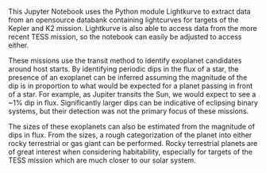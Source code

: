 This Jupyter Notebook uses the Python module Lightkurve to extract data from an opensource databank containing lightcurves for targets of the Kepler and K2 mission.
Lightkurve is also able to access data from the more recent TESS mission, so the notebook can easily be adjusted to access either.

These missions use the transit method to identify exoplanet candidates around host starts. By identifying periodic dips in the flux of a star, the presence of an exoplanet can be inferred assuming the magnitude of the dip is in proportion to what would be expected for a planet passing in front of a star. For example, as Jupiter transits the Sun, we would expect to see a ~1% dip in flux. Significantly larger dips can be indicative of eclipsing binary systems, but their detection was not the primary focus of these missions.

The sizes of these exoplanets can also be estimated from the magnitude of dips in flux. From the sizes, a rough categorization of the planet into either rocky terrestrial or gas giant can be performed. 
Rocky terrestrial planets are of great interest when considering habitability, especially for targets of the TESS mission which are much closer to our solar system.
